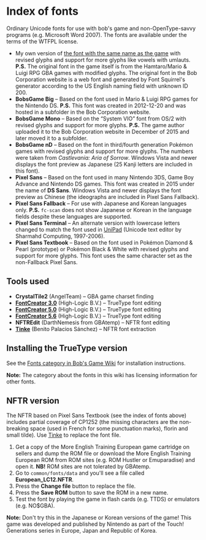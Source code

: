 ﻿# Index of fonts
Ordinary Unicode fonts for use with bob's game and non-OpenType-savvy programs (e.g. Microsoft Word 2007). The fonts are available under the terms of the WTFPL license.
* My own version of [the font with the same name as the game](https://github.com/bobsgamed/okClassic/raw/main/nDmenu/data/bobsgame.ttf) with revised glyphs and support for more glyphs like vowels with umlauts. **P.S.** The original font in the game itself is from the Hamtaro/Mario & Luigi RPG GBA games with modified glyphs. The original font in the Bob Corporation website is a web font and generated by Font Squirrel's generator according to the US English naming field with unknown ID 200.
* **BobsGame Big** – Based on the font used in Mario & Luigi RPG games for the Nintendo DS. **P.S.** This font was created in 2012-12-20 and was hosted in a subfolder in the Bob Corporation website.
* **BobsGame Mono** – Based on the “System VIO” font from OS/2 with revised glyphs and support for more glyphs. **P.S.** The game author uploaded it to the Bob Corporation website in December of 2015 and later moved it to a subfolder.
* **BobsGame nD** – Based on the font in third/fourth generation Pokémon games with revised glyphs and support for more glyphs. The numbers were taken from *Castlevania: Aria of Sorrow*. Windows Vista and newer displays the font preview as Japanese (25 Kanji letters are included in this font).
* **Pixel Sans** – Based on the font used in many Nintendo 3DS, Game Boy Advance and Nintendo DS games. This font was created in 2015 under the name of **DS Sans**. Windows Vista and newer displays the font preview as Chinese (the ideographs are included in Pixel Sans Fallback).
* **Pixel Sans Fallback** – For use with Japanese and Korean languages only. **P.S.** `fc-scan` does not show Japanese or Korean in the language fields despite these languages are supported.
* **Pixel Sans Terminal** – An alternate version with lowercase letters changed to match the font used in [UniPad](http://www.unipad.org/) (Unicode text editor by Sharmahd Computing, 1997-2006).
* **Pixel Sans Textbook** – Based on the font used in Pokémon Diamond & Pearl (prototype) or Pokémon Black & White with revised glyphs and support for more glyphs. This font uses the same character set as the non-Fallback Pixel Sans.

## Tools used
* **CrystalTile2** (AngelTeam) – GBA game charset finding
* [**FontCreator 3.0**](https://www.high-logic.com/font-editor/fontcreator) (High-Logic B.V.) – TrueType font editing
* [**FontCreator 5.0**](https://www.high-logic.com/font-editor/fontcreator) (High-Logic B.V.) – TrueType font editing
* [**FontCreator 5.6**](https://www.high-logic.com/font-editor/fontcreator) (High-Logic B.V.) – TrueType font editing
* **NFTREdit** (DarthNemesis from GBAtemp) – NFTR font editing
* [**Tinke**](https://github.com/pleonex/tinke) (Benito Palacios Sánchez) – NFTR font extraction

## Installing the TrueType version
See the [Fonts category in Bob's Game Wiki](https://bobsgame.fandom.com/wiki/Category:Fonts) for installation instructions.

**Note:** The category about the fonts in this wiki has licensing information for other fonts.

## NFTR version
The NFTR based on Pixel Sans Textbook (see the index of fonts above) includes partial coverage of CP1252 (the missing characters are the non-breaking space (used in French for some punctuation marks), florin and small tilde). Use [Tinke](https://github.com/pleonex/tinke) to replace the font file.
1. Get a copy of the More English Training European game cartridge on sellers and dump the ROM file or download the More English Training European ROM from ROM sites (e.g. ROM Hustler or Emuparadise) and open it. **NB!** ROM sites are not tolerated by GBAtemp.
2. Go to `common/fonts/data` and you'll see a file called **European_LC12.NFTR**.
3. Press the **Change file** button to replace the file.
4. Press the **Save ROM** button to save the ROM in a new name.
5. Test the font by playing the game in flash cards (e.g. TTDS) or emulators (e.g. NO$GBA).

**Note:** Don't try this in the Japanese or Korean versions of the game! This game was developed and published by Nintendo as part of the Touch! Generations series in Europe, Japan and Republic of Korea.

